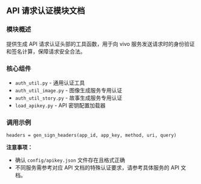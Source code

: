 ## API 请求认证模块文档

### 模块概述

提供生成 API 请求认证头部的工具函数，用于向 vivo 服务发送请求时的身份验证和签名计算，保障请求安全合法。

### 核心组件

* `auth_util.py` - 通用认证工具
* `auth_util_image.py` - 图像生成服务专用认证
* `auth_util_story.py` - 故事生成服务专用认证
* `load_apikey.py` - API 密钥配置加载器

### 调用示例

```
headers = gen_sign_headers(app_id, app_key, method, uri, query)
```

**注意事项：**

* 确认 `config/apikey.json` 文件存在且格式正确
* 不同服务需参考对应 API 文档的特殊认证要求，请参考具体服务的 API 文档。